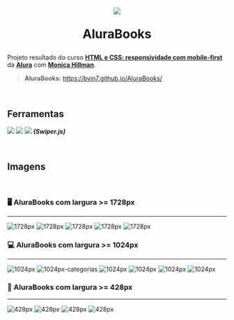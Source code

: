 <h1 align="center">
    <img src="/home/bvin7/Documents/Projects/AluraBooks/img/Logo.svg">
    <p><strong>AluraBooks</strong></p>
</h1>

Projeto resultado do curso **[HTML e CSS: responsividade com mobile-first](https://www.alura.com.br/curso-online-html-css-responsividade-mobile-first)** da **[Alura](https://www.alura.com.br/)** com **[Monica Hillman](https://linktr.ee/monicahillman)**.

> **AluraBooks:** https://bvin7.github.io/AluraBooks/

<br><h2><strong>Ferramentas</strong></h2>
<img src="https://img.shields.io/badge/HTML5-E34F26?style=for-the-badge&logo=html5&logoColor=white">
<img src="https://img.shields.io/badge/CSS3-1572B6?style=for-the-badge&logo=css3&logoColor=white">
<img src="https://img.shields.io/badge/JavaScript-323330?style=for-the-badge&logo=javascript&logoColor=F7DF1E">
<strong><em>(Swiper.js)</em></strong>

<br><h2><strong>Imagens</strong></h2><br>

### 🖥️ AluraBooks com largura >= 1728px
---------------------------------------

![1728px](../AluraBooks/readme-img/1728px(1).png)
![1728px](../AluraBooks/readme-img/1728px(1-categorias).png)
![1728px](../AluraBooks/readme-img/1728px(2).png)
![1728px](../AluraBooks/readme-img/1728px(3).png)
![1728px](../AluraBooks/readme-img/1728px(4).png)



### 💻 AluraBooks com largura >= 1024px
-------------------------------------

![1024px](../AluraBooks/readme-img/1024px(1).png)
![1024px-categorias](../AluraBooks/readme-img/1024px(1-categorias).png)
![1024px](../AluraBooks/readme-img/1024px(2).png)
![1024px](../AluraBooks/readme-img/1024px(3).png)
![1024px](../AluraBooks/readme-img/1024px(4).png)
![1024px](../AluraBooks/readme-img/1024px(5).png)



### 📱 AluraBooks com largura >= 428px
------------------------------------

![428px](../AluraBooks/readme-img/428px(1).png)
![428px](../AluraBooks/readme-img/428px(1-menu-hamburger).png)
![428px](../AluraBooks/readme-img/428px(2).png)
![428px](../AluraBooks/readme-img/428px(3).png)
